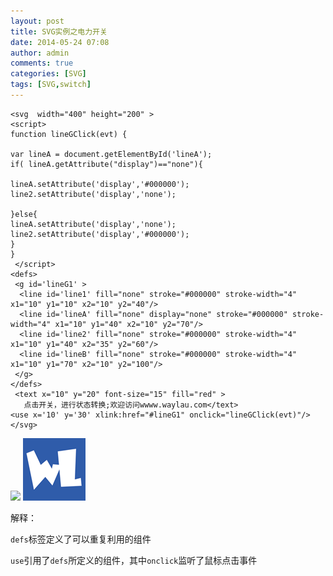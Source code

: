 ```yaml
---
layout: post
title: SVG实例之电力开关
date: 2014-05-24 07:08
author: admin
comments: true
categories: [SVG]
tags: [SVG,switch]
---
```


	<svg  width="400" height="200" >
	<script> 
	function lineGClick(evt) {
	
	var lineA = document.getElementById('lineA');
	if( lineA.getAttribute("display")=="none"){
	
	lineA.setAttribute('display','#000000');
	line2.setAttribute('display','none');
	
	}else{
	lineA.setAttribute('display','none');
	line2.setAttribute('display','#000000');
	}
	}
	 </script>
	<defs>
	 <g id='lineG1' >
	  <line id='line1' fill="none" stroke="#000000" stroke-width="4" x1="10" y1="10" x2="10" y2="40"/>
	  <line id='lineA' fill="none" display="none" stroke="#000000" stroke-width="4" x1="10" y1="40" x2="10" y2="70"/>
	  <line id='line2' fill="none" stroke="#000000" stroke-width="4" x1="10" y1="40" x2="35" y2="60"/>
	  <line id='lineB' fill="none" stroke="#000000" stroke-width="4" x1="10" y1="70" x2="10" y2="100"/>
	 </g>
	</defs>
	 <text x="10" y="20" font-size="15" fill="red" >
	   点击开关，进行状态转换;欢迎访问wwww.waylau.com</text>
	<use x='10' y='30' xlink:href="#lineG1" onclick="lineGClick(evt)"/>
	</svg>


<img src="/assets/svg/2014-05-24-svg-demo-power-switch.svg"/>


<img src="/assets/img/wl_white_100.png"/>

解释：

`defs`标签定义了可以重复利用的组件

`use`引用了`defs`所定义的组件，其中`onclick`监听了鼠标点击事件